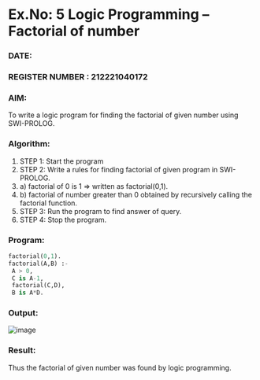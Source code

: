# Ex.No: 5   Logic Programming – Factorial of number   
### DATE:                                                                            
### REGISTER NUMBER : 212221040172
### AIM: 
To  write  a logic program for finding the factorial of given number using SWI-PROLOG. 
### Algorithm:
1. STEP 1: Start the program
2. STEP 2:  Write a rules for finding factorial of given program in SWI-PROLOG.
3.   a)	factorial of 0 is 1 => written as factorial(0,1).
4.   b)	factorial of number greater than 0 obtained by recursively calling the factorial    function.
5. STEP 3: Run the program  to find answer of  query.
6. STEP 4: Stop the program.

### Program:
```python
factorial(0,1). 
factorial(A,B) :- 
 A > 0, 
 C is A-1, 
 factorial(C,D), 
 B is A*D. 

```


### Output:
![image](https://github.com/ThiruThanikaiarasu/AI_Lab_2023-24/assets/126568917/94d80562-1ed8-457b-8669-2ccbcfe7eb53)



### Result:
Thus the factorial of given number was found by logic programming. 
